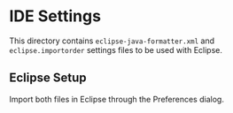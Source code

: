 # IDE Settings

This directory contains `eclipse-java-formatter.xml` and `eclipse.importorder` settings files to be used with Eclipse.

## Eclipse Setup

Import both files in Eclipse through the Preferences dialog.
